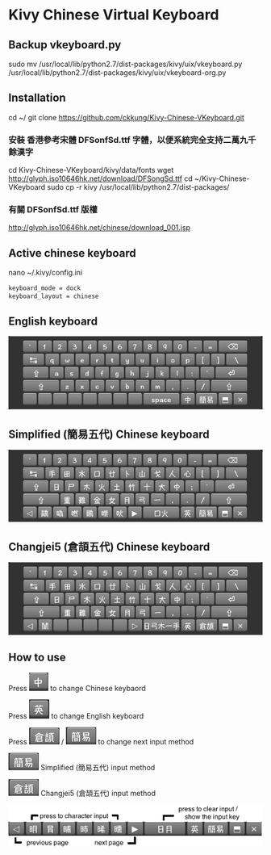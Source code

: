 # Kivy Chinese Virtual Keyboard

## Backup vkeyboard.py
sudo mv /usr/local/lib/python2.7/dist-packages/kivy/uix/vkeyboard.py /usr/local/lib/python2.7/dist-packages/kivy/uix/vkeyboard-org.py

## Installation

cd ~/
git clone https://github.com/ckkung/Kivy-Chinese-VKeyboard.git

### 安裝 香港參考宋體 DFSonfSd.ttf 字體，以便系統完全支持二萬九千餘漢字

cd Kivy-Chinese-VKeyboard/kivy/data/fonts
wget http://glyph.iso10646hk.net/download/DFSongSd.ttf
cd ~/Kivy-Chinese-VKeyboard
sudo cp -r kivy /usr/local/lib/python2.7/dist-packages/

### 有關 DFSonfSd.ttf 版權

http://glyph.iso10646hk.net/chinese/download_001.jsp

## Active chinese keyboard
nano ~/.kivy/config.ini 

	keyboard_mode = dock
	keyboard_layout = chinese

## English keyboard
![](./png/english_keyboard.png)

## Simplified (簡易五代) Chinese keyboard
![](./png/simplex5_keyboard.png)

## Changjei5 (倉頡五代) Chinese keyboard
![](./png/cj5_keyboard.png)

## How to use

Press ![](./png/chinese.png) to change Chinese keybaord

Press ![](./png/english.png) to change English keyboard

Press ![](./png/cj5.png) / ![](./png/simplex5.png) to change next input method

![](./png/simplex5.png) Simplified (簡易五代) input method

![](./png/cj5.png) Changjei5 (倉頡五代) input method

![](./png/key.png)
